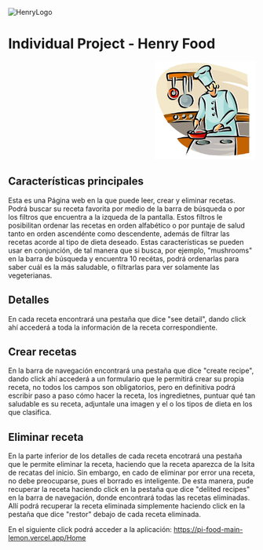 ![HenryLogo](https://d31uz8lwfmyn8g.cloudfront.net/Assets/logo-henry-white-lg.png)

# Individual Project - Henry Food

<p align="right">
  <img height="200" src="./cooking.png" />
</p>

## Características principales
Esta es una Página web en la que puede leer, crear y eliminar recetas.
Podrá buscar su receta favorita por medio de la barra de búsqueda o por los filtros que encuentra a la izqueda de la pantalla. Estos filtros le posibilitan ordenar las recetas en orden alfabético o por puntaje de salud tanto en orden ascendénte como descendente, además de filtrar las recetas acorde al tipo de dieta deseado. Estas características se pueden usar en conjunción, de tal manera que si busca, por ejemplo, "mushrooms" en la barra de búsqueda y encuentra 10 recétas, podrá ordenarlas para saber cuál es la más saludable, o filtrarlas para ver solamente las vegeterianas.

## Detalles
En cada receta encontrará una pestaña que dice "see detail", dando click ahí accederá a toda la información de la receta correspondiente.

## Crear recetas
En la barra de navegación encontrará una pestaña que dice "create recipe", dando click ahí accederá a un formulario que le permitirá crear su propia receta, no todos los campos son obligatorios, pero en definitiva podrá escribir paso a paso cómo hacer la receta, los ingredietnes, puntuar qué tan saludable es su receta, adjuntale una imagen y el o los tipos de dieta en los que clasifica.

## Eliminar receta

En la parte inferior de los detalles de cada receta encotrará una pestaña que le permite eliminar la receta, haciendo que la receta aparezca de la lsita de recatas del inicio. Sin embargo, en cado de eliminar por error una receta, no debe preocuparse, pues el borrado es inteligente. De esta manera, pude recuperar la receta haciendo click en la pestaña que dice "delited recipes" en la barra de navegación, donde encontrará todas las recetas eliminadas. Allí podrá recuperar la receta eliminada simplemente haciendo click en la pestaña que dice "restor" debajo de cada receta eliminada.

En el siguiente click podrá acceder a la aplicación: https://pi-food-main-lemon.vercel.app/Home
